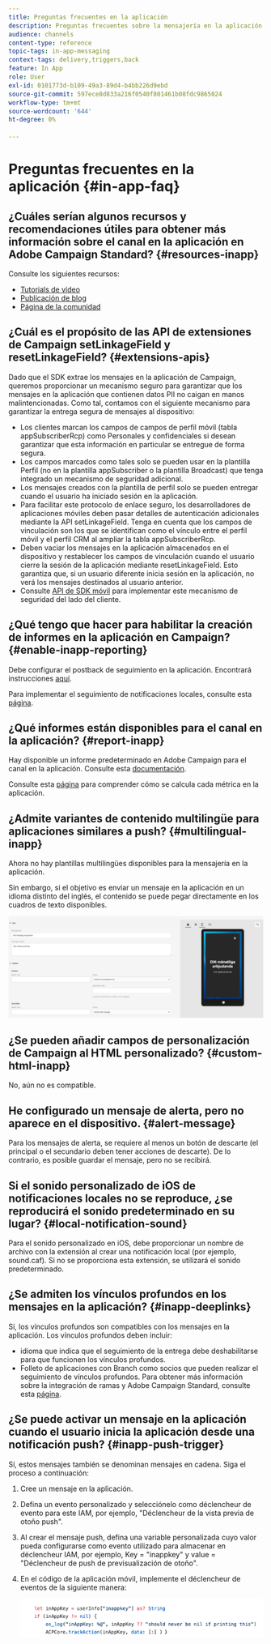 ```yaml
---
title: Preguntas frecuentes en la aplicación
description: Preguntas frecuentes sobre la mensajería en la aplicación
audience: channels
content-type: reference
topic-tags: in-app-messaging
context-tags: delivery,triggers,back
feature: In App
role: User
exl-id: 0101773d-b109-49a3-89d4-b4bb226d9ebd
source-git-commit: 597ece8d833a216f0540f801461b08fdc9865024
workflow-type: tm+mt
source-wordcount: '644'
ht-degree: 0%

---
```


# Preguntas frecuentes en la aplicación {#in-app-faq}

## ¿Cuáles serían algunos recursos y recomendaciones útiles para obtener más información sobre el canal en la aplicación en Adobe Campaign Standard? {#resources-inapp}

Consulte los siguientes recursos:

* [Tutorials de vídeo](https://experienceleague.adobe.com/docs/campaign-standard-learn/tutorials/communication-channels/mobile/in-app/in-app-message-overview.html?lang=es)
* [Publicación de blog](https://theblog.adobe.com/get-more-out-of-the-new-in-app-message-channel-from-adobe-campaign/)
* [Página de la comunidad](https://experienceleaguecommunities.adobe.com/t5/adobe-campaign-standard/ct-p/adobe-campaign-standard-community?profile.language=es)

## ¿Cuál es el propósito de las API de extensiones de Campaign setLinkageField y resetLinkageField? {#extensions-apis}

Dado que el SDK extrae los mensajes en la aplicación de Campaign, queremos proporcionar un mecanismo seguro para garantizar que los mensajes en la aplicación que contienen datos PII no caigan en manos malintencionadas. Como tal, contamos con el siguiente mecanismo para garantizar la entrega segura de mensajes al dispositivo:

* Los clientes marcan los campos de campos de perfil móvil (tabla appSubscriberRcp) como Personales y confidenciales si desean garantizar que esta información en particular se entregue de forma segura.
* Los campos marcados como tales solo se pueden usar en la plantilla Perfil (no en la plantilla appSubscriber o la plantilla Broadcast) que tenga integrado un mecanismo de seguridad adicional.
* Los mensajes creados con la plantilla de perfil solo se pueden entregar cuando el usuario ha iniciado sesión en la aplicación.
* Para facilitar este protocolo de enlace seguro, los desarrolladores de aplicaciones móviles deben pasar detalles de autenticación adicionales mediante la API setLinkageField. Tenga en cuenta que los campos de vinculación son los que se identifican como el vínculo entre el perfil móvil y el perfil CRM al ampliar la tabla appSubscriberRcp.
* Deben vaciar los mensajes en la aplicación almacenados en el dispositivo y restablecer los campos de vinculación cuando el usuario cierre la sesión de la aplicación mediante resetLinkageField. Esto garantiza que, si un usuario diferente inicia sesión en la aplicación, no verá los mensajes destinados al usuario anterior.
* Consulte [API de SDK móvil](https://developer.adobe.com/client-sdks/documentation/adobe-campaign-standard/api-reference/) para implementar este mecanismo de seguridad del lado del cliente.

## ¿Qué tengo que hacer para habilitar la creación de informes en la aplicación en Campaign? {#enable-inapp-reporting}

Debe configurar el postback de seguimiento en la aplicación. Encontrará instrucciones [aquí](../../administration/using/configuring-rules-launch.md#inapp-tracking-postback).

Para implementar el seguimiento de notificaciones locales, consulte esta [página](../../administration/using/local-tracking.md).

## ¿Qué informes están disponibles para el canal en la aplicación? {#report-inapp}

Hay disponible un informe predeterminado en Adobe Campaign para el canal en la aplicación. Consulte esta [documentación](../../reporting/using/in-app-report.md).

Consulte esta [página](../../reporting/using/indicator-calculation.md#in-app-delivery) para comprender cómo se calcula cada métrica en la aplicación.

## ¿Admite variantes de contenido multilingüe para aplicaciones similares a push? {#multilingual-inapp}

Ahora no hay plantillas multilingües disponibles para la mensajería en la aplicación.

Sin embargo, si el objetivo es enviar un mensaje en la aplicación en un idioma distinto del inglés, el contenido se puede pegar directamente en los cuadros de texto disponibles.

![](assets/faq_inapp.png)

## ¿Se pueden añadir campos de personalización de Campaign al HTML personalizado? {#custom-html-inapp}

No, aún no es compatible.

## He configurado un mensaje de alerta, pero no aparece en el dispositivo. {#alert-message}

Para los mensajes de alerta, se requiere al menos un botón de descarte (el principal o el secundario deben tener acciones de descarte). De lo contrario, es posible guardar el mensaje, pero no se recibirá.

## Si el sonido personalizado de iOS de notificaciones locales no se reproduce, ¿se reproducirá el sonido predeterminado en su lugar? {#local-notification-sound}

Para el sonido personalizado en iOS, debe proporcionar un nombre de archivo con la extensión al crear una notificación local (por ejemplo, sound.caf). Si no se proporciona esta extensión, se utilizará el sonido predeterminado.

## ¿Se admiten los vínculos profundos en los mensajes en la aplicación? {#inapp-deeplinks}

Sí, los vínculos profundos son compatibles con los mensajes en la aplicación. Los vínculos profundos deben incluir:

* idioma que indica que el seguimiento de la entrega debe deshabilitarse para que funcionen los vínculos profundos.
* Folleto de aplicaciones con Branch como socios que pueden realizar el seguimiento de vínculos profundos. Para obtener más información sobre la integración de ramas y Adobe Campaign Standard, consulte esta [página](https://help.branch.io/using-branch/docs/adobe-campaign-standard-1).

## ¿Se puede activar un mensaje en la aplicación cuando el usuario inicia la aplicación desde una notificación push? {#inapp-push-trigger}

Sí, estos mensajes también se denominan mensajes en cadena. Siga el proceso a continuación:

1. Cree un mensaje en la aplicación.

1. Defina un evento personalizado y selecciónelo como déclencheur de evento para este IAM, por ejemplo, &quot;Déclencheur de la vista previa de otoño push&quot;.

1. Al crear el mensaje push, defina una variable personalizada cuyo valor pueda configurarse como evento utilizado para almacenar en déclencheur IAM, por ejemplo, Key = &quot;inappkey&quot; y value = &quot;Déclencheur de push de previsualización de otoño&quot;.

1. En el código de la aplicación móvil, implemente el déclencheur de eventos de la siguiente manera:

   ![](assets/faq_inapp_2.png)
